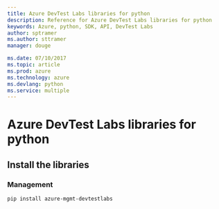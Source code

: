 ```yaml
---
title: Azure DevTest Labs libraries for python
description: Reference for Azure DevTest Labs libraries for python
keywords: Azure, python, SDK, API, DevTest Labs
author: sptramer
ms.author: sttramer
manager: douge

ms.date: 07/10/2017
ms.topic: article
ms.prod: azure
ms.technology: azure
ms.devlang: python
ms.service: multiple
---
```


# Azure DevTest Labs libraries for python

## Install the libraries


### Management

```bash
pip install azure-mgmt-devtestlabs
```
